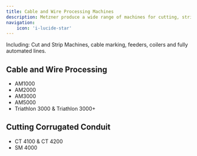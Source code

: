 ```yaml
---
title: Cable and Wire Processing Machines
description: Metzner produce a wide range of machines for cutting, stripping and marking cables and wires. From the smallest wire to the large cables, Metzner has a machine to handle your requirements. 
navigation:
    icon: 'i-lucide-star'
---
```


Including: Cut and Strip Machines, cable marking, feeders, coilers and fully automated lines.

## Cable and Wire Processing

- AM1000
- AM2000
- AM3000
- AM5000
- Triathlon 3000 & Triathlon 3000+

## Cutting Corrugated Conduit

- CT 4100 & CT 4200
- SM 4000
